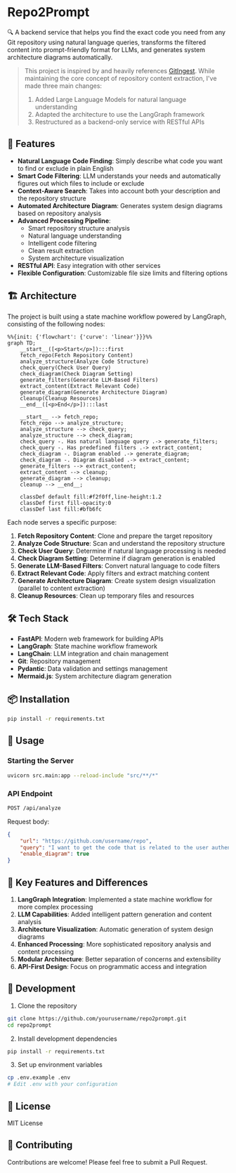 # Repo2Prompt

🔍 A backend service that helps you find the exact code you need from any Git repository using natural language queries, transforms the filtered content into prompt-friendly format for LLMs, and generates system architecture diagrams automatically.

> This project is inspired by and heavily references [GitIngest](https://github.com/cyclotruc/gitingest). While maintaining the core concept of repository content extraction, I've made three main changes:
> 1. Added Large Language Models for natural language understanding
> 2. Adapted the architecture to use the LangGraph framework
> 3. Restructured as a backend-only service with RESTful APIs

## 🚀 Features

- **Natural Language Code Finding**: Simply describe what code you want to find or exclude in plain English
- **Smart Code Filtering**: LLM understands your needs and automatically figures out which files to include or exclude
- **Context-Aware Search**: Takes into account both your description and the repository structure
- **Automated Architecture Diagram**: Generates system design diagrams based on repository analysis
- **Advanced Processing Pipeline**:
  - Smart repository structure analysis
  - Natural language understanding
  - Intelligent code filtering
  - Clean result extraction
  - System architecture visualization
- **RESTful API**: Easy integration with other services
- **Flexible Configuration**: Customizable file size limits and filtering options

## 🏗️ Architecture

The project is built using a state machine workflow powered by LangGraph, consisting of the following nodes:

```mermaid
%%{init: {'flowchart': {'curve': 'linear'}}}%%
graph TD;
    __start__([<p>Start</p>]):::first
    fetch_repo(Fetch Repository Content)
    analyze_structure(Analyze Code Structure)
    check_query(Check User Query)
    check_diagram(Check Diagram Setting)
    generate_filters(Generate LLM-Based Filters)
    extract_content(Extract Relevant Code)
    generate_diagram(Generate Architecture Diagram)
    cleanup(Cleanup Resources)
    __end__([<p>End</p>]):::last

    __start__ --> fetch_repo;
    fetch_repo --> analyze_structure;
    analyze_structure --> check_query;
    analyze_structure --> check_diagram;
    check_query -. Has natural language query .-> generate_filters;
    check_query -. Has predefined filters .-> extract_content;
    check_diagram -. Diagram enabled .-> generate_diagram;
    check_diagram -. Diagram disabled .-> extract_content;
    generate_filters --> extract_content;
    extract_content --> cleanup;
    generate_diagram --> cleanup;
    cleanup --> __end__;

    classDef default fill:#f2f0ff,line-height:1.2
    classDef first fill-opacity:0
    classDef last fill:#bfb6fc
```

Each node serves a specific purpose:

1. **Fetch Repository Content**: Clone and prepare the target repository
2. **Analyze Code Structure**: Scan and understand the repository structure
3. **Check User Query**: Determine if natural language processing is needed
4. **Check Diagram Setting**: Determine if diagram generation is enabled
5. **Generate LLM-Based Filters**: Convert natural language to code filters
6. **Extract Relevant Code**: Apply filters and extract matching content
7. **Generate Architecture Diagram**: Create system design visualization (parallel to content extraction)
8. **Cleanup Resources**: Clean up temporary files and resources

## 🛠️ Tech Stack

- **FastAPI**: Modern web framework for building APIs
- **LangGraph**: State machine workflow framework
- **LangChain**: LLM integration and chain management
- **Git**: Repository management
- **Pydantic**: Data validation and settings management
- **Mermaid.js**: System architecture diagram generation

## 📦 Installation

```bash
pip install -r requirements.txt
```

## 🚀 Usage

### Starting the Server

```bash
uvicorn src.main:app --reload-include "src/**/*"
```

### API Endpoint

```bash
POST /api/analyze
```

Request body:
```json
{
    "url": "https://github.com/username/repo",
    "query": "I want to get the code that is related to the user authentication",
    "enable_diagram": true
}
```

## 🌟 Key Features and Differences

1. **LangGraph Integration**: Implemented a state machine workflow for more complex processing
2. **LLM Capabilities**: Added intelligent pattern generation and content analysis
3. **Architecture Visualization**: Automatic generation of system design diagrams
4. **Enhanced Processing**: More sophisticated repository analysis and content processing
5. **Modular Architecture**: Better separation of concerns and extensibility
6. **API-First Design**: Focus on programmatic access and integration

## 🔧 Development

1. Clone the repository
```bash
git clone https://github.com/yourusername/repo2prompt.git
cd repo2prompt
```

2. Install development dependencies
```bash
pip install -r requirements.txt
```

3. Set up environment variables
```bash
cp .env.example .env
# Edit .env with your configuration
```

## 📝 License

MIT License

## 🤝 Contributing

Contributions are welcome! Please feel free to submit a Pull Request.
